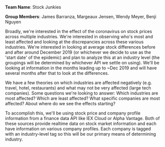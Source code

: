 **Team Name**: Stock Junkies

**Group Members**: James Barranza, Margeaux Jensen, Wendy Meyer, Benji Nguyen

Broadly, we're interested in the effect of the coronavirus on stock prices across multiple industries. We're interested in observing who's most and least affected and looking at the discrepancies across these various industries. We're interested in looking at average stock differences before and after around December 2019 (or whichever we decide to use as the 'start date' of the epidemic) and plan to analyze this at an industry level (the groupings will be determined by whichever API we settle on using). We'll be looking at information in the months leading up to ~Dec 2019 and will have several months after that to look at the differences.

We have a few theories on which industries are affected negatively (e.g. travel, hotel, restaurants) and what may not be very affected (large tech companies). Some questions we're looking to answer: Which industries are most affected? Which are least affected? What specific companies are most affected? About where do we see the effects starting?

To accomplish this, we'll be using stock price and company profile information from a finance data API like IEX Cloud or Alpha Vantage. Both of these sources provide realtime data on stock market information and each have information on various company profiles. Each company is tagged with an industry-level tag so this will be our primary means of determining industry.
